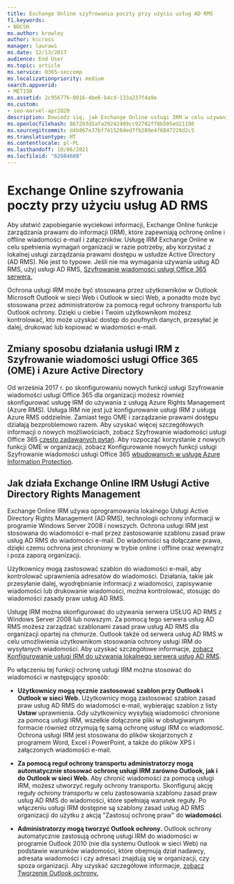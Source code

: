 ```yaml
---
title: Exchange Online szyfrowania poczty przy użyciu usług AD RMS
f1.keywords:
- NOCSH
ms.author: krowley
author: kccross
manager: laurawi
ms.date: 12/13/2017
audience: End User
ms.topic: article
ms.service: O365-seccomp
ms.localizationpriority: medium
search.appverid:
- MET150
ms.assetid: 2c956776-0016-4be6-b4cd-133a237f4a9e
ms.custom:
- seo-marvel-apr2020
description: Dowiedz się, jak Exchange Online usługi IRM w celu używania lokalnej usługi zarządzania prawami dostępu w usłudze Active Directory (AD RMS) w celu spełnienia wymagań organizacji.
ms.openlocfilehash: 867293d5afa29242409cc92702ff8b505ed21196
ms.sourcegitcommit: d4b867e37bf741528ded7fb289e4f6847228d2c5
ms.translationtype: MT
ms.contentlocale: pl-PL
ms.lasthandoff: 10/06/2021
ms.locfileid: "62984608"
---
```

# <a name="exchange-online-mail-encryption-with-ad-rms"></a>Exchange Online szyfrowania poczty przy użyciu usług AD RMS

Aby ułatwić zapobieganie wyciekowi informacji, Exchange Online funkcje zarządzania prawami do informacji (IRM), które zapewniają ochronę online i offline wiadomości e-mail i załączników. Usługę IRM Exchange Online w celu spełnienia wymagań organizacji w razie potrzeby, aby korzystać z lokalnej usługi zarządzania prawami dostępu w usłudze Active Directory (AD RMS). Nie jest to typowe. Jeśli nie ma wymagania używania usług AD RMS, użyj usługi AD RMS, [Szyfrowanie wiadomości usługi Office 365 serwera.](ome.md) 

Ochrona usługi IRM może być stosowana przez użytkowników w Outlook Microsoft Outlook w sieci Web i Outlook w sieci Web, a ponadto może być stosowana przez administratorów za pomocą reguł ochrony transportu lub Outlook ochrony. Dzięki u ciebie i Twoim użytkownikom możesz kontrolować, kto może uzyskać dostęp do poufnych danych, przesyłać je dalej, drukować lub kopiować w wiadomości e-mail.
  
## <a name="changes-to-how-irm-works-with-office-365-message-encryption-ome-and-azure-active-directory"></a>Zmiany sposobu działania usługi IRM z Szyfrowanie wiadomości usługi Office 365 (OME) i Azure Active Directory

Od września 2017 r. po skonfigurowaniu nowych funkcji usługi Szyfrowanie wiadomości usługi Office 365 dla organizacji możesz również skonfigurować usługę IRM do używania z usługą Azure Rights Management (Azure RMS). Usługa IRM nie jest już konfigurowanie usługi IRM z usługą Azure RMS oddzielnie. Zamiast tego OME i zarządzanie prawami dostępu działają bezproblemowo razem. Aby uzyskać więcej szczegółowych informacji o nowych możliwościach, zobacz Szyfrowanie wiadomości usługi Office 365 [często zadawanych pytań](./ome-faq.yml). Aby rozpocząć korzystanie z nowych funkcji OME w organizacji, zobacz Konfigurowanie nowych funkcji usługi Szyfrowanie wiadomości usługi Office 365 [wbudowanych w usługę Azure Information Protection](./set-up-new-message-encryption-capabilities.md).
  
## <a name="how-irm-works-with-exchange-online-and-active-directory-rights-management-services"></a>Jak działa Exchange Online IRM Usługi Active Directory Rights Management

Exchange Online IRM używa oprogramowania lokalnego Usługi Active Directory Rights Management (AD RMS), technologii ochrony informacji w programie Windows Server 2008 i nowszych. Ochrona usługi IRM jest stosowana do wiadomości e-mail przez zastosowanie szablonu zasad praw usług AD RMS do wiadomości e-mail. Do wiadomości są dołączane prawa, dzięki czemu ochrona jest chroniony w trybie online i offline oraz wewnątrz i poza zaporą organizacji.
  
Użytkownicy mogą zastosować szablon do wiadomości e-mail, aby kontrolować uprawnienia adresatów do wiadomości. Działania, takie jak przesyłanie dalej, wyodrębnianie informacji z wiadomości, zapisywanie wiadomości lub drukowanie wiadomości, można kontrolować, stosując do wiadomości zasady praw usług AD RMS.
  
Usługę IRM można skonfigurować do używania serwera USŁUG AD RMS z Windows Server 2008 lub nowszym. Za pomocą tego serwera usług AD RMS możesz zarządzać szablonami zasad praw usług AD RMS dla organizacji opartej na chmurze. Outlook także od serwera usług AD RMS w celu umożliwienia użytkownikom stosowania ochrony usługi IRM do wysyłanych wiadomości. Aby uzyskać szczegółowe informacje, [zobacz Konfigurowanie usługi IRM do używania lokalnego serwera usług AD RMS](configure-irm-to-use-an-on-premises-ad-rms-server.md). 
  
Po włączeniu tej funkcji ochronę usługi IRM można stosować do wiadomości w następujący sposób:
  
- **Użytkownicy mogą ręcznie zastosować szablon przy Outlook i Outlook w sieci Web.** Użytkownicy mogą zastosować szablon zasad praw usług AD RMS do wiadomości e-mail, wybierając szablon z listy **Ustaw** uprawnienia. Gdy użytkownicy wysyłają wiadomości chronione za pomocą usługi IRM, wszelkie dołączone pliki w obsługiwanym formacie również otrzymują tę samą ochronę usługi IRM co wiadomość. Ochrona usługi IRM jest stosowana do plików skojarzonych z programem Word, Excel i PowerPoint, a także do plików XPS i załączonych wiadomości e-mail. 
    
- **Za pomocą reguł ochrony transportu administratorzy mogą automatycznie stosować ochronę usługi IRM zarówno Outlook, jak i do Outlook w sieci Web.** Aby chronić wiadomości za pomocą usługi IRM, możesz utworzyć reguły ochrony transportu. Skonfiguruj akcję reguły ochrony transportu w celu zastosowania szablonu zasad praw usług AD RMS do wiadomości, które spełniają warunek reguły. Po włączeniu usługi IRM dostępne są szablony zasad usług AD RMS organizacji do użytku z akcją "Zastosuj ochronę praw" do **wiadomości**.
    
- **Administratorzy mogą tworzyć Outlook ochrony.** Outlook ochrony automatycznie zastosują ochronę usługi IRM do wiadomości w programie Outlook 2010 (nie dla systemu Outlook w sieci Web) na podstawie warunków wiadomości, które obejmują dział nadawcy, adresata wiadomości i czy adresaci znajdują się w organizacji, czy spoza organizacji. Aby uzyskać szczegółowe informacje, [zobacz Tworzenie Outlook ochrony.](/exchange/create-an-outlook-protection-rule-exchange-2013-help)
